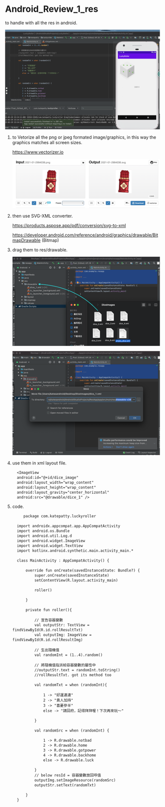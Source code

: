 # Android_Review_1_res
to handle with all the res in android.

![](https://raw.githubusercontent.com/QueenieCplusplus/Android_Review_1_res/main/output%202.png)

1. to Vetorize all the png or jpeg formated image/graphics, in this way the graphics matches all screen sizes.

   https://www.vectorizer.io
   
   ![](https://raw.githubusercontent.com/QueenieCplusplus/Android_Review_1_res/main/vetorization.png)
   
2. then use SVG-XML converter.

   https://products.aspose.app/pdf/conversion/svg-to-xml
   
   https://developer.android.com/reference/android/graphics/drawable/BitmapDrawable (Bitmap)

2. drag them to res/drawable.

   ![](https://raw.githubusercontent.com/QueenieCplusplus/Android_Review_1_res/main/drag%20res.png)
   
   ![](https://raw.githubusercontent.com/QueenieCplusplus/Android_Review_1_res/main/path.png)

3. use them in xml layout file.

         <ImageView
         android:id="@+id/dice_image"
         android:layout_width="wrap_content"
         android:layout_height="wrap_content"
         android:layout_gravity="center_horizontal"
         android:src="@drawable/dice_1" />


4. code.

            package com.katepatty.luckyroller

         import androidx.appcompat.app.AppCompatActivity
         import android.os.Bundle
         import android.util.Log.d
         import android.widget.ImageView
         import android.widget.TextView
         import kotlinx.android.synthetic.main.activity_main.*

         class MainActivity : AppCompatActivity() {

             override fun onCreate(savedInstanceState: Bundle?) {
                 super.onCreate(savedInstanceState)
                 setContentView(R.layout.activity_main)

                 roller()

             }

             private fun roller(){

                 // 宣告容器變數
                 val outputStr: TextView = findViewById(R.id.rollResultTxt)
                 val outputImg: ImageView = findViewById(R.id.rollResultImg)

                 // 生出隨機值
                 val randomInt = (1..4).random()

                 // 將隨機值指派給容器變數的屬性中
                 //outputStr.text = randomInt.toString()
                 //rollResultTxt. got its method too

                 val randomTxt = when (randomInt){

                     1 -> "好運連連"
                     2 -> "貴人加持"
                     3 -> "喜憂參半"
                     else -> "請回府，記得拜拜喔！下次再來玩～"

                 }

                 val randomSrc = when (randomInt) {

                     1 -> R.drawable.notbad
                     2 -> R.drawable.home
                     3 -> R.drawable.gotpower
                     4 -> R.drawable.backhome
                     else -> R.drawable.luck

                 }
                 // below resId = 容器變數放回呼值
                 outputImg.setImageResource(randomSrc)
                 outputStr.setText(randomTxt)

             }
         }
